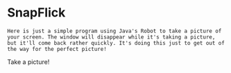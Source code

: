 SnapFlick
=========


    Here is just a simple program using Java's Robot to take a picture of your screen. The window will disappear while it's taking a picture, but it'll come back rather quickly. It's doing this just to get out of the way for the perfect picture!


Take a picture!
